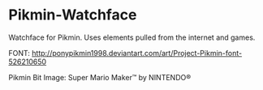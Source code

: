 # Pikmin-Watchface
Watchface for Pikmin. Uses elements pulled from the internet and games.

FONT: http://ponypikmin1998.deviantart.com/art/Project-Pikmin-font-526210650

Pikmin Bit Image: Super Mario Maker™ by NINTENDO®
